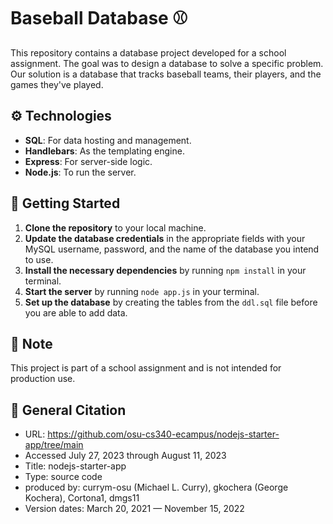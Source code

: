 # Baseball Database :baseball:

This repository contains a database project developed for a school assignment. The goal was to design a database to solve a specific problem. Our solution is a database that tracks baseball teams, their players, and the games they've played.

## :gear: Technologies

- **SQL**: For data hosting and management.
- **Handlebars**: As the templating engine.
- **Express**: For server-side logic.
- **Node.js**: To run the server.

## :rocket: Getting Started

1. **Clone the repository** to your local machine.
2. **Update the database credentials** in the appropriate fields with your MySQL username, password, and the name of the database you intend to use.
3. **Install the necessary dependencies** by running `npm install` in your terminal.
4. **Start the server** by running `node app.js` in your terminal.
5. **Set up the database** by creating the tables from the `ddl.sql` file before you are able to add data.

## :memo: Note

This project is part of a school assignment and is not intended for production use.

## :speech_balloon: General Citation

- URL: https://github.com/osu-cs340-ecampus/nodejs-starter-app/tree/main
- Accessed July 27, 2023 through August 11, 2023
- Title: nodejs-starter-app
- Type: source code
- produced by: currym-osu (Michael L. Curry), gkochera (George Kochera), Cortona1, dmgs11
- Version dates: March 20, 2021 — November 15, 2022
 
